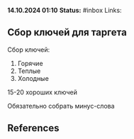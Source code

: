 **14.10.2024 01:10**
**Status:** #inbox 
Links:

## Сбор ключей для таргета

Сбор ключей:
1. Горячие
2. Теплые
3. Холодные

15-20 хороших ключей

Обязательно собрать минус-слова

## References
 